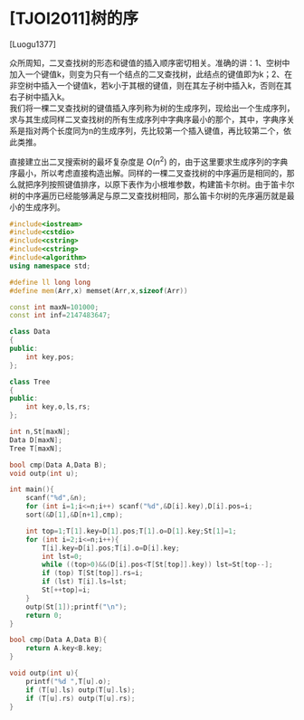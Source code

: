 # [TJOI2011]树的序
[Luogu1377]

众所周知，二叉查找树的形态和键值的插入顺序密切相关。准确的讲：1、空树中加入一个键值k，则变为只有一个结点的二叉查找树，此结点的键值即为k；2、在非空树中插入一个键值k，若k小于其根的键值，则在其左子树中插入k，否则在其右子树中插入k。  
我们将一棵二叉查找树的键值插入序列称为树的生成序列，现给出一个生成序列，求与其生成同样二叉查找树的所有生成序列中字典序最小的那个，其中，字典序关系是指对两个长度同为n的生成序列，先比较第一个插入键值，再比较第二个，依此类推。

直接建立出二叉搜索树的最坏复杂度是 $O(n^2)$ 的，由于这里要求生成序列的字典序最小，所以考虑直接构造出解。同样的一棵二叉查找树的中序遍历是相同的，那么就把序列按照键值排序，以原下表作为小根堆参数，构建笛卡尔树。由于笛卡尔树的中序遍历已经能够满足与原二叉查找树相同，那么笛卡尔树的先序遍历就是最小的生成序列。

```cpp
#include<iostream>
#include<cstdio>
#include<cstring>
#include<cstring>
#include<algorithm>
using namespace std;

#define ll long long
#define mem(Arr,x) memset(Arr,x,sizeof(Arr))

const int maxN=101000;
const int inf=2147483647;

class Data
{
public:
	int key,pos;
};

class Tree
{
public:
	int key,o,ls,rs;
};

int n,St[maxN];
Data D[maxN];
Tree T[maxN];

bool cmp(Data A,Data B);
void outp(int u);

int main(){
	scanf("%d",&n);
	for (int i=1;i<=n;i++) scanf("%d",&D[i].key),D[i].pos=i;
	sort(&D[1],&D[n+1],cmp);

	int top=1;T[1].key=D[1].pos;T[1].o=D[1].key;St[1]=1;
	for (int i=2;i<=n;i++){
		T[i].key=D[i].pos;T[i].o=D[i].key;
		int lst=0;
		while ((top>0)&&(D[i].pos<T[St[top]].key)) lst=St[top--];
		if (top) T[St[top]].rs=i;
		if (lst) T[i].ls=lst;
		St[++top]=i;
	}
	outp(St[1]);printf("\n");
	return 0;
}

bool cmp(Data A,Data B){
	return A.key<B.key;
}

void outp(int u){
	printf("%d ",T[u].o);
	if (T[u].ls) outp(T[u].ls);
	if (T[u].rs) outp(T[u].rs);
}
```